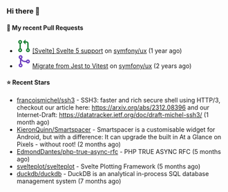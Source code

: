 ### Hi there 👋

#### 🔨 My recent Pull Requests

- ![](./assets/pr-open.svg) [[Svelte] Svelte 5 support](https://github.com/symfony/ux/pull/2288) on [symfony/ux](https://github.com/symfony/ux) (1 year ago)
- ![](./assets/pr-merged.svg) [Migrate from Jest to Vitest](https://github.com/symfony/ux/pull/1202) on [symfony/ux](https://github.com/symfony/ux) (2 years ago)

#### ⭐ Recent Stars

- [francoismichel/ssh3](https://github.com/francoismichel/ssh3) - SSH3: faster and rich secure shell using HTTP/3, checkout our article here: https://arxiv.org/abs/2312.08396 and our Internet-Draft: https://datatracker.ietf.org/doc/draft-michel-ssh3/ (1 month ago)
- [KieronQuinn/Smartspacer](https://github.com/KieronQuinn/Smartspacer) - Smartspacer is a customisable widget for Android, but with a difference: It can upgrade the built in At a Glance on Pixels - without root! (2 months ago)
- [EdmondDantes/php-true-async-rfc](https://github.com/EdmondDantes/php-true-async-rfc) - PHP TRUE ASYNC RFC (5 months ago)
- [svelteplot/svelteplot](https://github.com/svelteplot/svelteplot) - Svelte Plotting Framework (5 months ago)
- [duckdb/duckdb](https://github.com/duckdb/duckdb) - DuckDB is an analytical in-process SQL database management system (7 months ago)